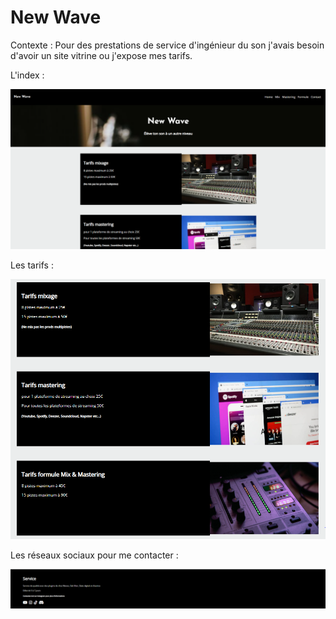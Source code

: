 # New Wave

Contexte : Pour des prestations de service d'ingénieur du son j'avais besoin d'avoir un site vitrine ou j'expose mes tarifs.

L'index :

![f1.PNG](f1.PNG)

Les tarifs :

![f2.PNG](f2.PNG)

Les réseaux sociaux pour me contacter :

![f3.PNG](f3.PNG)

